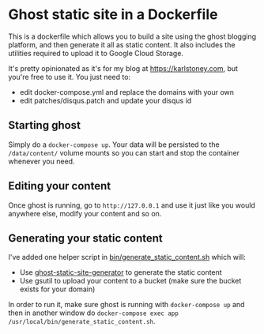 # Ghost static site in a Dockerfile
This is a dockerfile which allows you to build a site using the ghost blogging platform, and then generate it all as static content.  It also includes the utilities required to upload it to Google Cloud Storage.

It's pretty opinionated as it's for my blog at https://karlstoney.com, but you're free to use it.  You just need to:

  - edit docker-compose.yml and replace the domains with your own
  - edit patches/disqus.patch and update your disqus id

## Starting ghost
Simply do a `docker-compose up`.  Your data will be persisted to the `/data/content/` volume mounts so you can start and stop the container whenever you need.

## Editing your content
Once ghost is running, go to `http://127.0.0.1` and use it just like you would anywhere else, modify your content and so on.

## Generating your static content
I've added one helper script in [bin/generate_static_content.sh](bin/generate_static_content.sh) which will:

  - Use [ghost-static-site-generator](https://github.com/Fried-Chicken/ghost-static-site-generator) to generate the static content
  - Use gsutil to upload your content to a bucket (make sure the bucket exists for your domain)

In order to run it, make sure ghost is running with `docker-compose up` and then in another window do `docker-compose exec app /usr/local/bin/generate_static_content.sh`.
